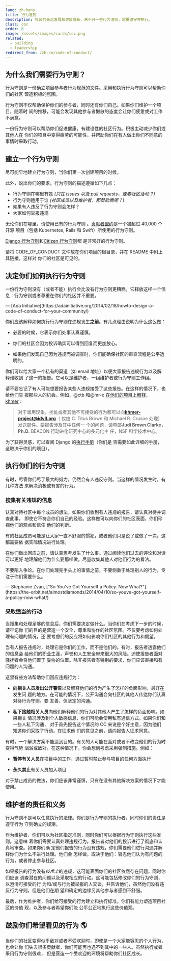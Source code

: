 ```yaml
---
lang: zh-hans
title: 行为准则
description: 社区的长远发展和健康成长，离不开一些行为准则，需要遵守并执行。
class: coc
order: 8
image: /assets/images/cards/coc.png
related:
  - building
  - leadership
redirect_from: /zh-cn/code-of-conduct/
---
```


## 为什么我们需要行为守则？

行为守则是一份确立项目参与者行为规范的文件。采用和执行行为守则可以帮助你们的社区
营造积极的氛围。

行为守则不仅帮助保护你们的参与者，同时还有你们自己。如果你们维护一个项目，随着时
间的推移，可能会发现其他参与者懒散的态度会让你们疲惫或对工作不满意。

一份行为守则可以帮助你们促进健康，有建设性的社区行为。积极主动减少你们或其他人在
你们的项目中变得疲劳的可能性，并帮助你们在有人做出你们不同意的事情时采取行动。

## 建立一个行为守则

尽可能早地建立行为守则，当你们第一次创建项目的时候。

此外，说出你们的要求。行为守则的描述遵循如下几点：

- 行为守则在哪里有效 _(只在 issues 以及 pull requests，或者社区活动？)_
- 行为守则适用于谁 _(社区成员以及维护者，那赞助商呢？)_
- 如果有人违反了行为守则会怎样？
- 大家如何举报违规

无论你们在哪里，请使用已有的行为守则
。[贡献者盟约](https://www.contributor-covenant.org/)是一个被超过 40,000 个开源
项目（包括 Kubernetes, Rails 和 Swift）所使用的行为守则。

[Django 行为守则](https://www.djangoproject.com/conduct/)和[Citizen 行为守则](http://citizencodeofconduct.org/)都
是非常好的行为守则。

请将 CODE_OF_CONDUCT 文件放在你们项目的根目录，并在 README 中附上其链接，这样对
你们的社区是可见的。

## 决定你们如何执行行为守则

<aside markdown="1" class="pquote">
  一份行为守则没有（或者不能）执行会比没有行为守则更糟糕。它释放这样一个信息：行为守则或者尊重在你们的社区并不重要。
  <p markdown="1" class="pquote-credit">
— [Ada Initiative](https://adainitiative.org/2014/02/18/howto-design-a-code-of-conduct-for-your-community/)
  </p>
</aside>

你们应该解释如何执行行为守则在违规发生**之前**。有几点理由说明为什么这么做：

- 必要的时候，它表示你们处事认真谨慎。

- 你们的社区会因为投诉确实可以得到回复而更加放心。

- 如果他们发现自己因为违规而被调查时，你们能确保社区的审查流程是公平透明的。

你们可以给大家一个私有的渠道（如 email 地址）以便大家报告违规行为以及解释谁收到
了这一的报告。它可以是维护者，一组维护者或行为守则工作组。

请不要忘记了有人可能想要报告某些人违规接受了这些报告。在这样的情况下，也给他们举
报那些人的机会。例如，@ctb 和@mr-c
[在他们的项目上解释](https://github.com/dib-lab/khmer/blob/master/CODE_OF_CONDUCT.rst)，
[khmer](https://github.com/dib-lab/khmer)：

> 对于滥用现象，扰乱或者其他不可接受的行为都可以向**khmer-project@idyll.org**（
> 仅由 C. Titus Brown 和 Michael R. Crusoe 处理）发送邮件。要报告涉及其中任何一
> 个的问题，请电邮**Judi Brown Clarke，Ph.D.** BEACON 行动进化研究中心的多元化主
> 任，NSF 科学技术中心。

为了获得灵感，可以查阅 Django
的[执行手册](https://www.djangoproject.com/conduct/enforcement-manual/)（你们是
否需要如此详细的手册，这取决于你们的项目）。

## 执行你们的行为守则

有时，尽管你们尽了最大的努力，仍然会有人违反守则。当这样的情况发生时，有几种方法
来解决消极或有害的行为。

### 搜集有关违规的信息

认真对待社区中每个成员的想法。如果你们收到有人违规的报告，请认真对待并调查此事，
即使它不符合你们自己的经验。这样做可以向你们的社区表面，你们珍视他们的观点和信任
他们的判断。

有的社区成员可能是让大家一直不舒服的惯犯，或者他们只是说了或做了一次。这都需要依
据实际情况进行处理。

在你们做出回应之前，请认真思考发生了什么事。通过阅读他们过去的评论和对话可以更好
地理解他们为什么要那样做。尽量收集其他人对他们行为的看法。

<aside markdown="1" class="pquote">
  不要陷入争论。在你们处理完手头上的事情之前，不要侧重于处理别人的行为。专注于你们需要什么。
  <p markdown="1" class="pquote-credit">
— Stephanie Zvan, ["So You've Got Yourself a Policy. Now What?"](https://the-orbit.net/almostdiamonds/2014/04/10/so-youve-got-yourself-a-policy-now-what/)
  </p>
</aside>

### 采取适当的行动

当搜集和处理足够的信息后，你们需要决定做什么。当你们在考虑下一步的时候，请牢记你
们的目的是营造一个安全，尊重和协作的社区氛围。不仅要考虑如何处理有问题的情况，还
要考虑们的反应将如何影响你们社区的其他行为和期望。

当有人报告违规时，处理它是你们的工作，而不是他们的。有时，报告者透露他们的信息会
给他们的职业生涯，声誉和人生安全带来很大的风险。迫使报告者面对骚扰者会将他们置于
妥协的位置。除非报告者有特别的要求，你们应该直接和有问题的人沟通。

这里有些方法帮助你们回应违规行为：

- **向相关人员发出公开警告**以及解释他们的行为产生了怎样的负面影响，最好在发生问
  题的地方。在可能的情况下，公开沟通会向社区的其他人传达你们认真对待行为守则。要
  友善，但坚定的沟通。

- **私下接触相关人员**向他们解释他们的行为对其他人产生了怎样的负面影响。如果相关
  情况涉及到个人敏感信息，你们可能会使用私有通信方式。如果你们和一些人私下沟通，
  对于首先报告这个情况的 CC 来说是个好主意，因为他们知道你们采取了行动。在征求他
  们的意见之前，请向报告人征求同意。

有时，一个解决方案不能达到目的。有关的人可能在面对或者不改变他们的行为时变得气势
汹汹或敌对。在这种情况下，你会想到考虑采用强制措施。例如：

- **暂停有关人员**在项目中的工作，通过暂时禁止参与项目的任何方面执行

- **永久禁止**有关人员加入项目

对于禁止成员的做法，你们应该非常谨慎，只有在没有其他解决方案的情况下才能使用。

## 维护者的责任和义务

行为守则不是可以任意执行的法律。你们是行为守则的执行者，同时你们的责任是遵守行为
守则确立的规矩。

作为维护者，你们可以为社区指定准则，同时你们可以根据行为守则执行这些准则。这意味
着你们需要认真处理违规行为。报告者对他们的投诉进行了彻底和认真地审查。如果你们确
定他们报告的行为没有违规，你们需要他们进行沟通并解释你们为什么不进行处理。他们会
怎样做，取决于他们：容忍他们认为有问题的行为，或者停止参与社区。

如果报告的行为没有*技术上*的违规，这可能表面你们的社区依然存在问题，同时你们应该
调查潜在的问题以及采取相应的行动。这可能包括修改你们的行为守则，以澄清可接受的行
为和/或与行为被举报的人交谈，并告诉他们，虽然他们没有违反行为守则，但是他们在期
望和确定的边缘另其他参与者感到不舒服。

最后，作为维护者，你们给可接受的行为建立和执行标准。你们有能力塑造项目社区的价值
观，以及参与者希望你们能 公平公正地执行这些价值观。

## 鼓励你们希望看见的行为 🌎

当你们的社区变得似乎敌对或者不受欢迎时，即使是一个大家能容忍的个人行为，也会让你
们失去很多贡献者，你们可能再也遇不到其中的一些人。虽然执行或者采用行为守则很难，
但是营造一个受欢迎的环境将帮助你们社区成长。
